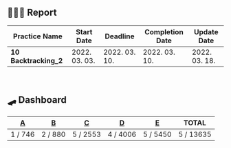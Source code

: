 ## **👨🏻‍💻 Report**

| Practice Name         | Start Date    | Deadline      | Completion Date | Update Date   |
| --------------------- | ------------- | ------------- | --------------- | ------------- |
| **10 Backtracking_2** | 2022. 03. 03. | 2022. 03. 10. | 2022. 03. 10.   | 2022. 03. 18. |

<br/>

## **🛹 Dashboard**

| [A](https://www.acmicpc.net/problem/2580) | [B](https://www.acmicpc.net/problem/2026) | [C](https://www.acmicpc.net/problem/15811) | [D](https://www.acmicpc.net/problem/1248) | [E](https://www.acmicpc.net/problem/15659) | TOTAL     |
| ----------------------------------------- | ----------------------------------------- | ------------------------------------------ | ----------------------------------------- | ------------------------------------------ | --------- |
| 1 / 746                                   | 2 / 880                                   | 5 / 2553                                   | 4 / 4006                                  | 5 / 5450                                   | 5 / 13635 |
